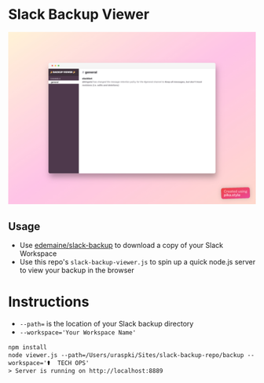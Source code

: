 # Slack Backup Viewer

![app screenshot](screenshot.jpg?raw=true)

## Usage
- Use [edemaine/slack-backup](https://github.com/edemaine/slack-backup) to download a copy of your Slack Workspace
- Use this repo's `slack-backup-viewer.js` to spin up a quick node.js server to view your backup in the browser

# Instructions
- `--path=` is the location of your Slack backup directory
- `--workspace='Your Workspace Name'`

```
npm install
node viewer.js --path=/Users/uraspki/Sites/slack-backup-repo/backup --workspace='⚰  TECH OPS'
> Server is running on http://localhost:8889
```